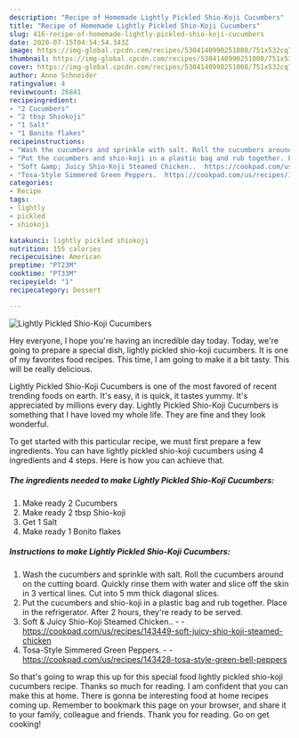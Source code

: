 ```yaml
---
description: "Recipe of Homemade Lightly Pickled Shio-Koji Cucumbers"
title: "Recipe of Homemade Lightly Pickled Shio-Koji Cucumbers"
slug: 416-recipe-of-homemade-lightly-pickled-shio-koji-cucumbers
date: 2020-07-15T04:54:54.343Z
image: https://img-global.cpcdn.com/recipes/5304140990251008/751x532cq70/lightly-pickled-shio-koji-cucumbers-recipe-main-photo.jpg
thumbnail: https://img-global.cpcdn.com/recipes/5304140990251008/751x532cq70/lightly-pickled-shio-koji-cucumbers-recipe-main-photo.jpg
cover: https://img-global.cpcdn.com/recipes/5304140990251008/751x532cq70/lightly-pickled-shio-koji-cucumbers-recipe-main-photo.jpg
author: Anne Schneider
ratingvalue: 4
reviewcount: 26841
recipeingredient:
- "2 Cucumbers"
- "2 tbsp Shiokoji"
- "1 Salt"
- "1 Bonito flakes"
recipeinstructions:
- "Wash the cucumbers and sprinkle with salt. Roll the cucumbers around on the cutting board. Quickly rinse them with water and slice off the skin in 3 vertical lines. Cut into 5 mm thick diagonal slices."
- "Put the cucumbers and shio-koji in a plastic bag and rub together. Place in the refrigerator. After 2 hours, they&#39;re ready to be served."
- "Soft &amp; Juicy Shio-Koji Steamed Chicken..  https://cookpad.com/us/recipes/143449-soft-juicy-shio-koji-steamed-chicken"
- "Tosa-Style Simmered Green Peppers.  https://cookpad.com/us/recipes/143428-tosa-style-green-bell-peppers"
categories:
- Recipe
tags:
- lightly
- pickled
- shiokoji

katakunci: lightly pickled shiokoji 
nutrition: 155 calories
recipecuisine: American
preptime: "PT23M"
cooktime: "PT33M"
recipeyield: "1"
recipecategory: Dessert

---
```



![Lightly Pickled Shio-Koji Cucumbers](https://img-global.cpcdn.com/recipes/5304140990251008/751x532cq70/lightly-pickled-shio-koji-cucumbers-recipe-main-photo.jpg)

Hey everyone, I hope you're having an incredible day today. Today, we're going to prepare a special dish, lightly pickled shio-koji cucumbers. It is one of my favorites food recipes. This time, I am going to make it a bit tasty. This will be really delicious.



Lightly Pickled Shio-Koji Cucumbers is one of the most favored of recent trending foods on earth. It's easy, it is quick, it tastes yummy. It's appreciated by millions every day. Lightly Pickled Shio-Koji Cucumbers is something that I have loved my whole life. They are fine and they look wonderful.


To get started with this particular recipe, we must first prepare a few ingredients. You can have lightly pickled shio-koji cucumbers using 4 ingredients and 4 steps. Here is how you can achieve that.

<!--inarticleads1-->

##### The ingredients needed to make Lightly Pickled Shio-Koji Cucumbers:

1. Make ready 2 Cucumbers
1. Make ready 2 tbsp Shio-koji
1. Get 1 Salt
1. Make ready 1 Bonito flakes




<!--inarticleads2-->

##### Instructions to make Lightly Pickled Shio-Koji Cucumbers:

1. Wash the cucumbers and sprinkle with salt. Roll the cucumbers around on the cutting board. Quickly rinse them with water and slice off the skin in 3 vertical lines. Cut into 5 mm thick diagonal slices.
1. Put the cucumbers and shio-koji in a plastic bag and rub together. Place in the refrigerator. After 2 hours, they&#39;re ready to be served.
1. Soft &amp; Juicy Shio-Koji Steamed Chicken.. -  - https://cookpad.com/us/recipes/143449-soft-juicy-shio-koji-steamed-chicken
1. Tosa-Style Simmered Green Peppers. -  - https://cookpad.com/us/recipes/143428-tosa-style-green-bell-peppers




So that's going to wrap this up for this special food lightly pickled shio-koji cucumbers recipe. Thanks so much for reading. I am confident that you can make this at home. There is gonna be interesting food at home recipes coming up. Remember to bookmark this page on your browser, and share it to your family, colleague and friends. Thank you for reading. Go on get cooking!

